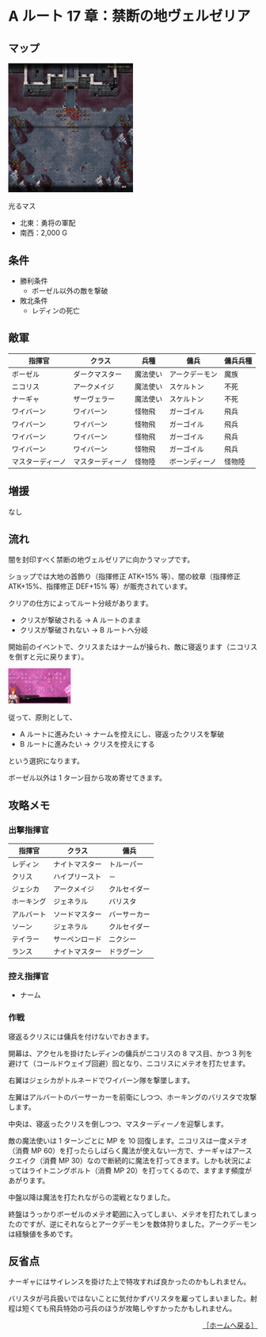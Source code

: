 # A ルート 17 章：禁断の地ヴェルゼリア

## マップ

<div>
  <img src="../images/Chapter17A/Map17A.jpg" width="50%">
</div>

光るマス
- 北東：勇将の軍配
- 南西：2,000 G

## 条件

- 勝利条件
    - ボーゼル以外の敵を撃破
- 敗北条件
    - レディンの死亡

## 敵軍

|指揮官|クラス|兵種|傭兵|傭兵兵種|
|---|---|---|---|---|
|ボーゼル|ダークマスター|魔法使い|アークデーモン|魔族|
|ニコリス|アークメイジ|魔法使い|スケルトン|不死|
|ナーギャ|ザーヴェラー|魔法使い|スケルトン|不死|
|ワイバーン|ワイバーン|怪物飛|ガーゴイル|飛兵|
|ワイバーン|ワイバーン|怪物飛|ガーゴイル|飛兵|
|ワイバーン|ワイバーン|怪物飛|ガーゴイル|飛兵|
|ワイバーン|ワイバーン|怪物飛|ガーゴイル|飛兵|
|マスターディーノ|マスターディーノ|怪物陸|ボーンディーノ|怪物陸|

## 増援

なし

## 流れ

闇を封印すべく禁断の地ヴェルゼリアに向かうマップです。

ショップでは大地の首飾り（指揮修正 ATK+15% 等）、闇の紋章（指揮修正 ATK+15%、指揮修正 DEF+15% 等）が販売されています。

クリアの仕方によってルート分岐があります。
- クリスが撃破される → A ルートのまま
- クリスが撃破されない → B ルートへ分岐

開始前のイベントで、クリスまたはナームが操られ、敵に寝返ります（ニコリスを倒すと元に戻ります）。
<div>
  <img src="../images/Chapter17A/Betray.jpg" width="25%">
</div>

従って、原則として、
- A ルートに進みたい → ナームを控えにし、寝返ったクリスを撃破
- B ルートに進みたい → クリスを控えにする

という選択になります。

ボーゼル以外は 1 ターン目から攻め寄せてきます。

## 攻略メモ

### 出撃指揮官

|指揮官|クラス|傭兵|
|---|---|---|
|レディン|ナイトマスター|トルーパー|
|クリス|ハイプリースト|－|
|ジェシカ|アークメイジ|クルセイダー|
|ホーキング|ジェネラル|バリスタ|
|アルバート|ソードマスター|バーサーカー|
|ソーン|ジェネラル|クルセイダー|
|テイラー|サーペンロード|ニクシー|
|ランス|ナイトマスター|ドラグーン|

### 控え指揮官

- ナーム

### 作戦

寝返るクリスには傭兵を付けないでおきます。

開幕は、アクセルを掛けたレディンの傭兵がニコリスの 8 マス目、かつ 3 列を避けて（コールドウェイブ回避）囮となり、ニコリスにメテオを打たせます。

右翼はジェシカがトルネードでワイバーン隊を撃墜します。

左翼はアルバートのバーサーカーを前衛にしつつ、ホーキングのバリスタで攻撃します。

中央は、寝返ったクリスを倒しつつ、マスターディーノを迎撃します。

敵の魔法使いは 1 ターンごとに MP を 10 回復します。ニコリスは一度メテオ（消費 MP 60）を打ったらしばらく魔法が使えない一方で、ナーギャはアースクエイク（消費 MP 30）なので断続的に魔法を打ってきます。しかも状況によってはライトニングボルト（消費 MP 20）を打ってくるので、ますます頻度があがります。

中盤以降は魔法を打たれながらの混戦となりました。

終盤はうっかりボーゼルのメテオ範囲に入ってしまい、メテオを打たれてしまったのですが、逆にそれならとアークデーモンを数体狩りました。アークデーモンは経験値を多めです。

## 反省点

ナーギャにはサイレンスを掛けた上で特攻すれば良かったのかもしれません。

バリスタが弓兵扱いではないことに気付かずバリスタを雇ってしまいました。射程は短くても飛兵特効の弓兵のほうが攻略しやすかったかもしれません。

<div align="right">
  <a href="../README.md">［ホームへ戻る］</a>
</div>

